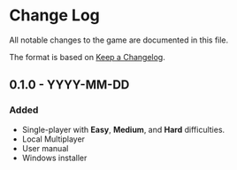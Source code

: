 # Change Log
All notable changes to the game are documented in this file.

The format is based on [Keep a Changelog](https://keepachangelog.com/en/1.0.0/).

## 0.1.0 - YYYY-MM-DD

### Added
* Single-player with **Easy**, **Medium**, and **Hard** difficulties.
* Local Multiplayer
* User manual
* Windows installer
